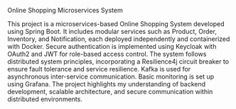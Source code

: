 Online Shopping Microservices System

This project is a microservices-based Online Shopping System developed using Spring Boot. It includes modular services such as Product, Order, Inventory, and Notification, each deployed independently and containerized with Docker. Secure authentication is implemented using Keycloak with OAuth2 and JWT for role-based access control. The system follows distributed system principles, incorporating a Resilience4j circuit breaker to ensure fault tolerance and service resilience. Kafka is used for asynchronous inter-service communication. Basic monitoring is set up using Grafana. The project highlights my understanding of backend development, scalable architecture, and secure communication within distributed environments.

